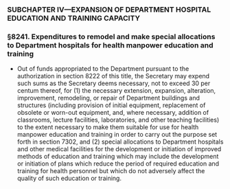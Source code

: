 ### SUBCHAPTER IV—EXPANSION OF DEPARTMENT HOSPITAL EDUCATION AND TRAINING CAPACITY

### §8241. Expenditures to remodel and make special allocations to Department hospitals for health manpower education and training
* Out of funds appropriated to the Department pursuant to the authorization in section 8222 of this title, the Secretary may expend such sums as the Secretary deems necessary, not to exceed 30 per centum thereof, for (1) the necessary extension, expansion, alteration, improvement, remodeling, or repair of Department buildings and structures (including provision of initial equipment, replacement of obsolete or worn-out equipment, and, where necessary, addition of classrooms, lecture facilities, laboratories, and other teaching facilities) to the extent necessary to make them suitable for use for health manpower education and training in order to carry out the purpose set forth in section 7302, and (2) special allocations to Department hospitals and other medical facilities for the development or initiation of improved methods of education and training which may include the development or initiation of plans which reduce the period of required education and training for health personnel but which do not adversely affect the quality of such education or training.